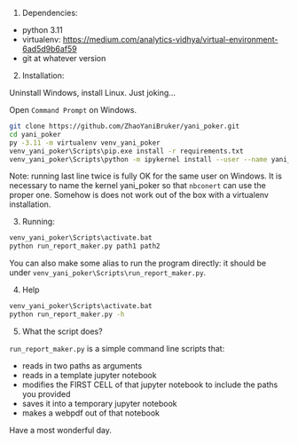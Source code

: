1. Dependencies:

* python 3.11
* virtualenv: https://medium.com/analytics-vidhya/virtual-environment-6ad5d9b6af59
* git at whatever version


2. Installation:

Uninstall Windows, install Linux.
Just joking...


Open `Command Prompt` on Windows. 
```bash
git clone https://github.com/ZhaoYaniBruker/yani_poker.git
cd yani_poker
py -3.11 -m virtualenv venv_yani_poker
venv_yani_poker\Scripts\pip.exe install -r requirements.txt
venv_yani_poker\Scripts\python -m ipykernel install --user --name yani_poker
```
Note: running last line twice is fully OK for the same user on Windows.
It is necessary to name the kernel yani_poker so that `nbconert` can use the proper one.
Somehow is does not work out of the box with a virtualenv installation.

3. Running:

```bash
venv_yani_poker\Scripts\activate.bat
python run_report_maker.py path1 path2 
```

You can also make some alias to run the program directly:
it should be under `venv_yani_poker\Scripts\run_report_maker.py`.

4. Help

```bash
venv_yani_poker\Scripts\activate.bat
python run_report_maker.py -h
```

5. What the script does?

`run_report_maker.py` is a simple command line scripts that:
* reads in two paths as arguments
* reads in a template jupyter notebook 
* modifies the FIRST CELL of that jupyter notebook to include the paths you provided
* saves it into a temporary jupyter notebook
* makes a webpdf out of that notebook

Have a most wonderful day.
